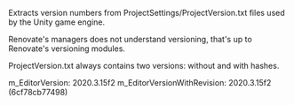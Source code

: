 Extracts version numbers from ProjectSettings/ProjectVersion.txt files used by the Unity game engine.

Renovate's managers does not understand versioning, that's up to Renovate's versioning modules.

ProjectVersion.txt always contains two versions: without and with hashes.

m_EditorVersion: 2020.3.15f2
m_EditorVersionWithRevision: 2020.3.15f2 (6cf78cb77498)